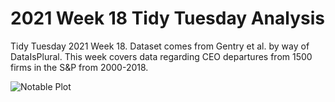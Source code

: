 # 2021 Week 18 Tidy Tuesday Analysis

Tidy Tuesday 2021 Week 18. Dataset comes from Gentry et al. by way of DataIsPlural. This week covers data regarding CEO departures from 1500 firms in the S&P from 2000-2018.

![Notable Plot](https://github.com/Tgordon523/tidy_tuesdays/blob/main/04-27-2021/plots/state_post_offices.png)

